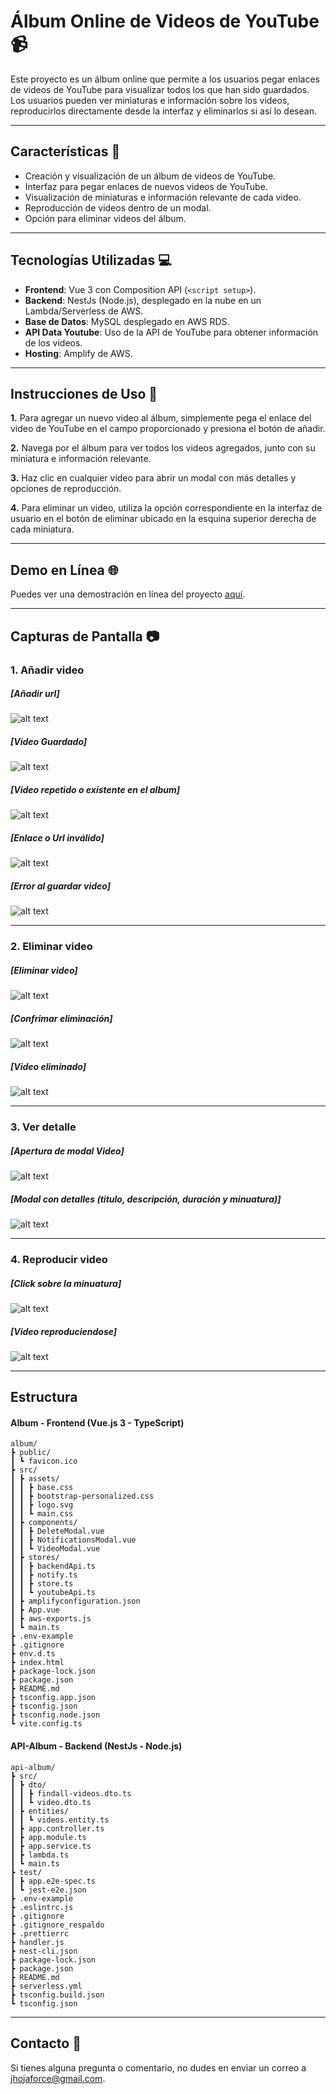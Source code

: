 # Álbum Online de Videos de YouTube 📹

Este proyecto es un álbum online que permite a los usuarios pegar enlaces de videos de YouTube para visualizar todos los que han sido guardados. Los usuarios pueden ver miniaturas e información sobre los videos, reproducirlos directamente desde la interfaz y eliminarlos si así lo desean.

***

## Características 🚀

- Creación y visualización de un álbum de videos de YouTube.
- Interfaz para pegar enlaces de nuevos videos de YouTube.
- Visualización de miniaturas e información relevante de cada video.
- Reproducción de videos dentro de un modal.
- Opción para eliminar videos del álbum.

***

## Tecnologías Utilizadas 💻

- **Frontend**: Vue 3 con Composition API (`<script setup>`).
- **Backend**: NestJs (Node.js), desplegado en la nube en un Lambda/Serverless de AWS.
- **Base de Datos**: MySQL desplegado en AWS RDS.
- **API Data Youtube**: Uso de la API de YouTube para obtener información de los videos.
- **Hosting**: Amplify de AWS.

***

## Instrucciones de Uso 📝

**1.** Para agregar un nuevo video al álbum, simplemente pega el enlace del video de YouTube en el campo proporcionado y presiona el botón de añadir.

**2.** Navega por el álbum para ver todos los videos agregados, junto con su miniatura e información relevante.

**3.** Haz clic en cualquier video para abrir un modal con más detalles y opciones de reproducción.

**4.** Para eliminar un video, utiliza la opción correspondiente en la interfaz de usuario en el botón de eliminar ubicado en la esquina superior derecha de cada miniatura.

***

## Demo en Línea 🌐

Puedes ver una demostración en línea del proyecto [aquí](https://dev.d2cyiq57hzgjcw.amplifyapp.com/).

***

## Capturas de Pantalla 📷

### 1. Añadir video

##### [Añadir url]
![alt text](resources/image-3.png)

##### [Video Guardado]
![alt text](resources/image-4.png)

##### [Video repetido o existente en el album]
![alt text](resources/image-5.png)

##### [Enlace o Url inválido]
![alt text](resources/image-6.png)

##### [Error al guardar video]
![alt text](resources/image-8.png)

***

### 2. Eliminar video

##### [Eliminar video]
![alt text](resources/image-9.png)

##### [Confrimar eliminación]
![alt text](resources/image-10.png)

##### [Video eliminado]
![alt text](resources/image-11.png)

***

### 3. Ver detalle

##### [Apertura de modal Video]
![alt text](resources/image-12.png)

##### [Modal con detalles (titulo, descripción, duración y minuatura)]
![alt text](resources/image-13.png)

***

### 4. Reproducir video

##### [Click sobre la minuatura]
![alt text](resources/image-14.png)

##### [Video reproduciendose]
![alt text](resources/image-15.png)

***

## Estructura

#### Album - Frontend (Vue.js 3 - TypeScript)
```
album/
┣ public/
┃ ┗ favicon.ico
┣ src/
┃ ┣ assets/
┃ ┃ ┣ base.css
┃ ┃ ┣ bootstrap-personalized.css
┃ ┃ ┣ logo.svg
┃ ┃ ┗ main.css
┃ ┣ components/
┃ ┃ ┣ DeleteModal.vue
┃ ┃ ┣ NotificationsModal.vue
┃ ┃ ┗ VideoModal.vue
┃ ┣ stores/
┃ ┃ ┣ backendApi.ts
┃ ┃ ┣ notify.ts
┃ ┃ ┣ store.ts
┃ ┃ ┗ youtubeApi.ts
┃ ┣ amplifyconfiguration.json
┃ ┣ App.vue
┃ ┣ aws-exports.js
┃ ┗ main.ts
┣ .env-example
┣ .gitignore
┣ env.d.ts
┣ index.html
┣ package-lock.json
┣ package.json
┣ README.md
┣ tsconfig.app.json
┣ tsconfig.json
┣ tsconfig.node.json
┗ vite.config.ts
```

#### API-Album - Backend (NestJs - Node.js)
```
api-album/
┣ src/
┃ ┣ dto/
┃ ┃ ┣ findall-videos.dto.ts
┃ ┃ ┗ video.dto.ts
┃ ┣ entities/
┃ ┃ ┗ videos.entity.ts
┃ ┣ app.controller.ts
┃ ┣ app.module.ts
┃ ┣ app.service.ts
┃ ┣ lambda.ts
┃ ┗ main.ts
┣ test/
┃ ┣ app.e2e-spec.ts
┃ ┗ jest-e2e.json
┣ .env-example
┣ .eslintrc.js
┣ .gitignore
┣ .gitignore_respaldo
┣ .prettierrc
┣ handler.js
┣ nest-cli.json
┣ package-lock.json
┣ package.json
┣ README.md
┣ serverless.yml
┣ tsconfig.build.json
┗ tsconfig.json
```

***

## Contacto 📧

Si tienes alguna pregunta o comentario, no dudes en enviar un correo a jhojaforce@gmail.com.


